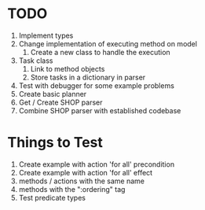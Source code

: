 # TODO
1. Implement types
2. Change implementation of executing method on model
   1. Create a new class to handle the execution
3. Task class
   1. Link to method objects
   2. Store tasks in a dictionary in parser
4. Test with debugger for some example problems
5. Create basic planner
6. Get / Create SHOP parser
7. Combine SHOP parser with established codebase


# Things to Test
1. Create example with action 'for all' precondition
2. Create example with action 'for all' effect
3. methods / actions with the same name
4. methods with the ":ordering" tag
5. Test predicate types